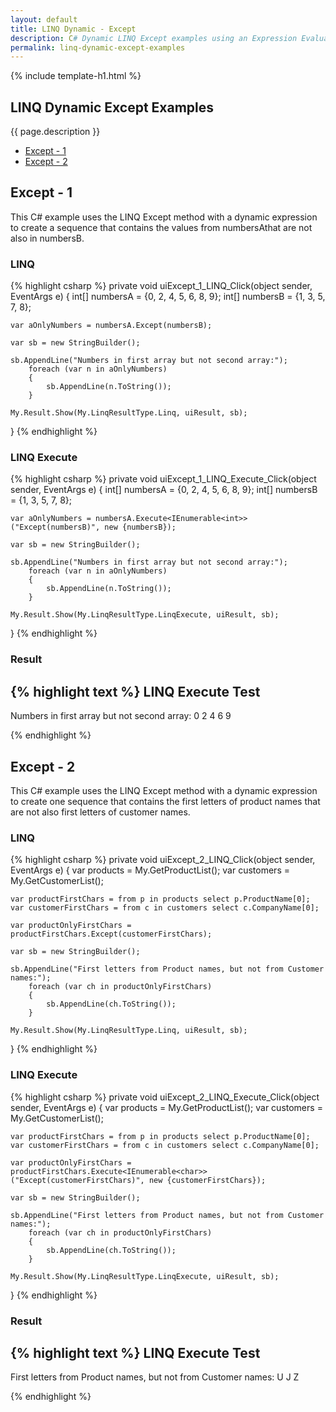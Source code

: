 ```yaml
---
layout: default
title: LINQ Dynamic - Except
description: C# Dynamic LINQ Except examples using an Expression Evaluator.
permalink: linq-dynamic-except-examples
---
```


{% include template-h1.html %}

## LINQ Dynamic Except Examples
{{ page.description }}

- [Except - 1](#except---1)
- [Except - 2](#except---2)

## Except - 1
This C# example uses the LINQ Except method with a dynamic expression to create a sequence that contains the values from numbersAthat are not also in numbersB.

### LINQ
{% highlight csharp %}
private void uiExcept_1_LINQ_Click(object sender, EventArgs e)
{
	int[] numbersA = {0, 2, 4, 5, 6, 8, 9};
	int[] numbersB = {1, 3, 5, 7, 8};

	var aOnlyNumbers = numbersA.Except(numbersB);

	var sb = new StringBuilder();

	sb.AppendLine("Numbers in first array but not second array:");
		foreach (var n in aOnlyNumbers)
		{
			sb.AppendLine(n.ToString());
		}

	My.Result.Show(My.LinqResultType.Linq, uiResult, sb);
}
{% endhighlight %}

### LINQ Execute
{% highlight csharp %}
private void uiExcept_1_LINQ_Execute_Click(object sender, EventArgs e)
{
	int[] numbersA = {0, 2, 4, 5, 6, 8, 9};
	int[] numbersB = {1, 3, 5, 7, 8};

	var aOnlyNumbers = numbersA.Execute<IEnumerable<int>>("Except(numbersB)", new {numbersB});

	var sb = new StringBuilder();

	sb.AppendLine("Numbers in first array but not second array:");
		foreach (var n in aOnlyNumbers)
		{
			sb.AppendLine(n.ToString());
		}

	My.Result.Show(My.LinqResultType.LinqExecute, uiResult, sb);
}
{% endhighlight %}

### Result
{% highlight text %}
LINQ Execute Test
------------------------------
Numbers in first array but not second array:
0
2
4
6
9

{% endhighlight %}

## Except - 2
This C# example uses the LINQ Except method with a dynamic expression to create one sequence that contains the first letters of product names that are not also first letters of customer names.

### LINQ
{% highlight csharp %}
private void uiExcept_2_LINQ_Click(object sender, EventArgs e)
{
	var products = My.GetProductList();
	var customers = My.GetCustomerList();

	var productFirstChars = from p in products select p.ProductName[0];
	var customerFirstChars = from c in customers select c.CompanyName[0];

	var productOnlyFirstChars = productFirstChars.Except(customerFirstChars);

	var sb = new StringBuilder();

	sb.AppendLine("First letters from Product names, but not from Customer names:");
		foreach (var ch in productOnlyFirstChars)
		{
			sb.AppendLine(ch.ToString());
		}

	My.Result.Show(My.LinqResultType.Linq, uiResult, sb);
}
{% endhighlight %}


### LINQ Execute
{% highlight csharp %}
private void uiExcept_2_LINQ_Execute_Click(object sender, EventArgs e)
{
	var products = My.GetProductList();
	var customers = My.GetCustomerList();

	var productFirstChars = from p in products select p.ProductName[0];
	var customerFirstChars = from c in customers select c.CompanyName[0];

	var productOnlyFirstChars = productFirstChars.Execute<IEnumerable<char>>("Except(customerFirstChars)", new {customerFirstChars});

	var sb = new StringBuilder();

	sb.AppendLine("First letters from Product names, but not from Customer names:");
		foreach (var ch in productOnlyFirstChars)
		{
			sb.AppendLine(ch.ToString());
		}

	My.Result.Show(My.LinqResultType.LinqExecute, uiResult, sb);
}
{% endhighlight %}

### Result
{% highlight text %}
LINQ Execute Test
------------------------------
First letters from Product names, but not from Customer names:
U
J
Z

{% endhighlight %}
